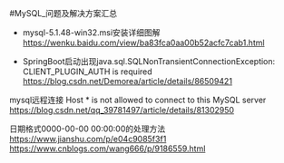 #MySQL_问题及解决方案汇总



* mysql-5.1.48-win32.msi安装详细图解
https://wenku.baidu.com/view/ba83fca0aa00b52acfc7cab1.html

* SpringBoot启动出现java.sql.SQLNonTransientConnectionException: CLIENT_PLUGIN_AUTH is required
https://blog.csdn.net/Demorea/article/details/86509421


mysql远程连接 Host * is not allowed to connect to this MySQL server
https://blog.csdn.net/qq_39781497/article/details/81302950

日期格式0000-00-00 00:00:00的处理方法
https://www.jianshu.com/p/e04c9085f3f1
https://www.cnblogs.com/wang666/p/9186559.html